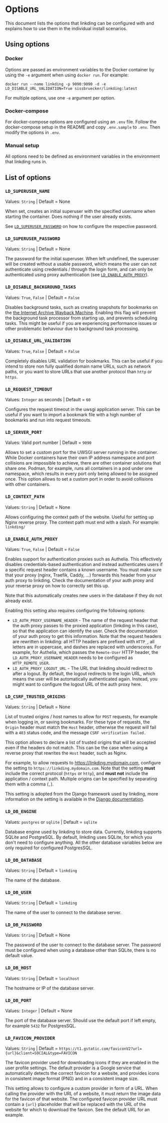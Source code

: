 # Options

This document lists the options that linkding can be configured with and explains how to use them in the individual install scenarios.

## Using options

### Docker

Options are passed as environment variables to the Docker container by using the `-e` argument when using `docker run`. For example:

```
docker run --name linkding -p 9090:9090 -d -e LD_DISABLE_URL_VALIDATION=True sissbruecker/linkding:latest
```

For multiple options, use one `-e` argument per option.

### Docker-compose

For docker-compose options are configured using an `.env` file. 
Follow the docker-compose setup in the README and copy `.env.sample` to `.env`. Then modify the options in `.env`.

### Manual setup

All options need to be defined as environment variables in the environment that linkding runs in.

## List of options

### `LD_SUPERUSER_NAME`

Values: `String` | Default = None

When set, creates an initial superuser with the specified username when starting the container.
Does nothing if the user already exists.

See [`LD_SUPERUSER_PASSWORD`](#ld_superuser_password) on how to configure the respective password.

### `LD_SUPERUSER_PASSWORD`

Values: `String` | Default = None

The password for the initial superuser.
When left undefined, the superuser will be created without a usable password, which means the user can not authenticate using credentials / through the login form, and can only be authenticated using proxy authentication (see [`LD_ENABLE_AUTH_PROXY`](#ld_enable_auth_proxy)).

### `LD_DISABLE_BACKGROUND_TASKS`

Values: `True`, `False` | Default = `False`

Disables background tasks, such as creating snapshots for bookmarks on the [the Internet Archive Wayback Machine](https://archive.org/web/).
Enabling this flag will prevent the background task processor from starting up, and prevents scheduling tasks.
This might be useful if you are experiencing performance issues or other problematic behaviour due to background task processing.

### `LD_DISABLE_URL_VALIDATION`

Values: `True`, `False` | Default = `False`

Completely disables URL validation for bookmarks.
This can be useful if you intend to store non fully qualified domain name URLs, such as network paths, or you want to store URLs that use another protocol than `http` or `https`.

### `LD_REQUEST_TIMEOUT`

Values: `Integer` as seconds | Default = `60`

Configures the request timeout in the uwsgi application server. This can be useful if you want to import a bookmark file with a high number of bookmarks and run into request timeouts.

### `LD_SERVER_PORT`

Values: Valid port number | Default = `9090`

Allows to set a custom port for the UWSGI server running in the container. While Docker containers have their own IP address namespace and port collisions are impossible to achieve, there are other container solutions that share one. Podman, for example, runs all containers in a pod under one namespace, which results in every port only being allowed to be assigned once. This option allows to set a custom port in order to avoid collisions with other containers.

### `LD_CONTEXT_PATH`

Values: `String` | Default = None

Allows configuring the context path of the website. Useful for setting up Nginx reverse proxy.
The context path must end with a slash. For example: `linkding/`

### `LD_ENABLE_AUTH_PROXY`

Values: `True`, `False` | Default = `False`

Enables support for authentication proxies such as Authelia.
This effectively disables credentials-based authentication and instead authenticates users if a specific request header contains a known username.
You must make sure that your proxy (nginx, Traefik, Caddy, ...) forwards this header from your auth proxy to linkding. Check the documentation of your auth proxy and your reverse proxy on how to correctly set this up.

Note that this automatically creates new users in the database if they do not already exist.

Enabling this setting also requires configuring the following options:
- `LD_AUTH_PROXY_USERNAME_HEADER` - The name of the request header that the auth proxy passes to the proxied application (linkding in this case), so that the application can identify the user.
Check the documentation of your auth proxy to get this information.
Note that the request headers are rewritten in linkding: all HTTP headers are prefixed with `HTTP_`, all letters are in uppercase, and dashes are replaced with underscores.
For example, for Authelia, which passes the `Remote-User` HTTP header, the `LD_AUTH_PROXY_USERNAME_HEADER` needs to be configured as `HTTP_REMOTE_USER`.
- `LD_AUTH_PROXY_LOGOUT_URL` - The URL that linkding should redirect to after a logout.
By default, the logout redirects to the login URL, which means the user will be automatically authenticated again.
Instead, you might want to configure the logout URL of the auth proxy here.

### `LD_CSRF_TRUSTED_ORIGINS`

Values: `String` | Default = None

List of trusted origins / host names to allow for `POST` requests, for example when logging in, or saving bookmarks.
For these type of requests, the `Origin` header must match the `Host` header, otherwise the request will fail with a `403` status code, and the message `CSRF verification failed.`

This option allows to declare a list of trusted origins that will be accepted even if the headers do not match. This can be the case when using a reverse proxy that rewrites the `Host` header, such as Nginx.

For example, to allow requests to https://linkding.mydomain.com, configure the setting to `https://linkding.mydomain.com`.
Note that the setting **must** include the correct protocol (`https` or `http`), and **must not** include the application / context path.
Multiple origins can be specified by separating them with a comma (`,`).

This setting is adopted from the Django framework used by linkding, more information on the setting is available in the [Django documentation](https://docs.djangoproject.com/en/4.0/ref/settings/#std-setting-CSRF_TRUSTED_ORIGINS).

### `LD_DB_ENGINE`

Values: `postgres` or `sqlite` | Default = `sqlite`

Database engine used by linkding to store data.
Currently, linkding supports SQLite and PostgreSQL.
By default, linkding uses SQLite, for which you don't need to configure anything.
All the other database variables below are only required for configured PostgresSQL.

### `LD_DB_DATABASE`

Values: `String` | Default =  `linkding`

The name of the database. 

### `LD_DB_USER`

Values: `String` | Default =  `linkding`

The name of the user to connect to the database server.

### `LD_DB_PASSWORD`

Values: `String` | Default =  None

The password of the user to connect to the database server.
The password must be configured when using a database other than SQLite, there is no default value.

### `LD_DB_HOST`

Values: `String` | Default =  `localhost`

The hostname or IP of the database server.

### `LD_DB_PORT`

Values: `Integer` | Default =  None

The port of the database server.
Should use the default port if left empty, for example `5432` for PostgresSQL.

### `LD_FAVICON_PROVIDER`

Values: `String` | Default =  `https://t1.gstatic.com/faviconV2?url={url}&client=SOCIAL&type=FAVICON`

The favicon provider used for downloading icons if they are enabled in the user profile settings.
The default provider is a Google service that automatically detects the correct favicon for a website, and provides icons in consistent image format (PNG) and in a consistent image size.

This setting allows to configure a custom provider in form of a URL.
When calling the provider with the URL of a website, it must return the image data for the favicon of that website.
The configured favicon provider URL must contain a `{url}` placeholder that will be replaced with the URL of the website for which to download the favicon.
See the default URL for an example.
